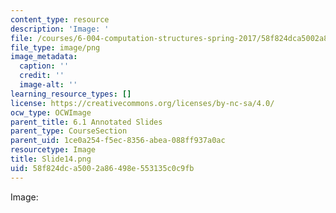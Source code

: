 ```yaml
---
content_type: resource
description: 'Image: '
file: /courses/6-004-computation-structures-spring-2017/58f824dca5002a86498e553135c0c9fb_Slide14.png
file_type: image/png
image_metadata:
  caption: ''
  credit: ''
  image-alt: ''
learning_resource_types: []
license: https://creativecommons.org/licenses/by-nc-sa/4.0/
ocw_type: OCWImage
parent_title: 6.1 Annotated Slides
parent_type: CourseSection
parent_uid: 1ce0a254-f5ec-8356-abea-088ff937a0ac
resourcetype: Image
title: Slide14.png
uid: 58f824dc-a500-2a86-498e-553135c0c9fb
---
```

Image: 